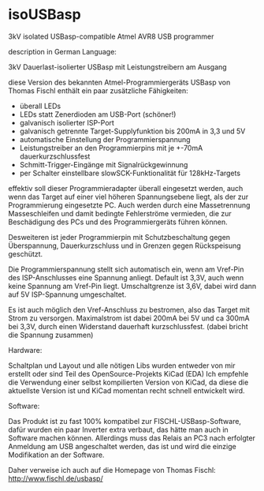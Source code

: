 isoUSBasp
=========

3kV isolated USBasp-compatible Atmel AVR8 USB programmer

description in German Language:

3kV Dauerlast-isolierter USBasp mit Leistungstreibern am Ausgang

diese Version des bekannten Atmel-Programmiergeräts USBasp von Thomas Fischl
enthält ein paar zusätzliche Fähigkeiten:

- überall LEDs
- LEDs statt Zenerdioden am USB-Port (schöner!)
- galvanisch isolierter ISP-Port
- galvanisch getrennte Target-Supplyfunktion bis 200mA in 3,3 und 5V
- automatische Einstellung der Programmierspannung
- Leistungstreiber an den Programmierpins mit je +-70mA dauerkurzschlussfest
- Schmitt-Trigger-Eingänge mit Signalrückgewinnung
- per Schalter einstellbare slowSCK-Funktionalität für 128kHz-Targets


effektiv soll dieser Programmieradapter überall eingesetzt werden, auch wenn das Target
auf einer viel höheren Spannungsebene liegt, als der zur Programmierung eingesetzte PC.
Auch werden durch eine Massetrennung Masseschleifen und damit bedingte Fehlerströme
vermieden, die zur Beschädigung des PCs und des Programmiergeräts führen können.

Desweiteren ist jeder Programmierpin mit Schutzbeschaltung gegen Überspannung,
Dauerkurzschluss und in Grenzen gegen Rückspeisung geschützt.

Die Programmierspannung stellt sich automatisch ein, wenn am Vref-Pin des ISP-Anschlusses
eine Spannung anliegt. Default ist 3,3V, auch wenn keine Spannung am Vref-Pin liegt.
Umschaltgrenze ist 3,6V, dabei wird dann auf 5V ISP-Spannung umgeschaltet.

Es ist auch möglich den Vref-Anschluss zu bestromen, also das Target mit Strom zu
versorgen. Maximalstrom ist dabei 200mA bei 5V und ca 300mA bei 3,3V, durch einen
Widerstand dauerhaft kurzschlussfest. (dabei bricht die Spannung zusammen)



Hardware:

Schaltplan und Layout und alle nötigen Libs wurden entweder von mir erstellt oder sind
Teil des OpenSource-Projekts KiCad (EDA)
Ich empfehle die Verwendung einer selbst kompilierten Version von KiCad, da diese die
aktuellste Version ist und KiCad momentan recht schnell entwickelt wird.


Software:

Das Produkt ist zu fast 100% kompatibel zur FISCHL-USBasp-Software, dafür wurden ein paar
Inverter extra verbaut, das hätte man auch in Software machen können.
Allerdings muss das Relais an PC3 nach erfolgter Anmeldung am USB angeschaltet werden,
das ist und wird die einzige Modifikation an der Software.


Daher verweise ich auch auf die Homepage von Thomas Fischl:
http://www.fischl.de/usbasp/
